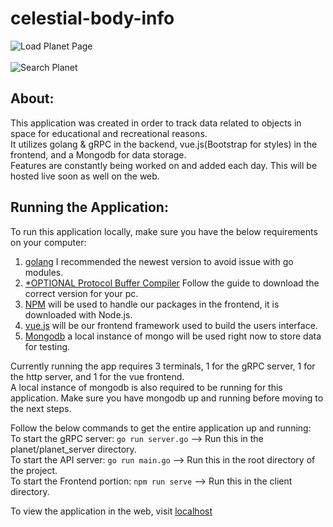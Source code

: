 # celestial-body-info
![Load Planet Page](https://s8.gifyu.com/images/PlanetPageNew.gif)</br></br>
![Search Planet](https://s8.gifyu.com/images/PlanetSearchNew.gif)</br>

## About:
This application was created in order to track data related to objects in space for educational and recreational reasons. <br/>
It utilizes golang & gRPC in the backend, vue.js(Bootstrap for styles) in the frontend, and a Mongodb for data storage. <br/>
Features are constantly being worked on and added each day. This will be hosted live soon as well on the web.

## Running the Application:
To run this application locally, make sure you have the below requirements on your computer: <br/>
1) [golang](https://golang.org/) I recommended the newest version to avoid issue with go modules.<br/>
2) [*OPTIONAL Protocol Buffer Compiler](https://grpc.io/docs/protoc-installation/) Follow the guide to download the correct version for your pc.<br/>
3) [NPM](https://www.npmjs.com/get-npm) will be used to handle our packages in the frontend, it is downloaded with Node.js.<br/>
4) [vue.js](https://www.npmjs.com/package/vue) will be our frontend framework used to build the users interface.<br/>
5) [Mongodb](https://www.mongodb.com/) a local instance of mongo will be used right now to store data for testing.<br/>

Currently running the app requires 3 terminals, 1 for the gRPC server, 1 for the http server, and 1 for the vue frontend. <br/>
A local instance of mongodb is also required to be running for this application. Make sure you have mongodb up and running before moving to the next steps. <br/>

Follow the below commands to get the entire application up and running: <br/>
To start the gRPC server: `go run server.go` --> Run this in the planet/planet_server directory.<br/>
To start the API server: `go run main.go`  --> Run this in the root directory of the project.<br/>
To start the Frontend portion: `npm run serve`  --> Run this in the client directory.<br/>

To view the application in the web, visit [localhost](http://localhost:8081)<br/><br/>